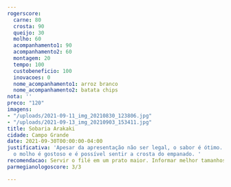 ```yaml
---
rogerscore:
  carne: 80
  crosta: 90
  queijo: 30
  molho: 60
  acompanhamento1: 90
  acompanhamento2: 60
  montagem: 20
  tempo: 100
  custobeneficio: 100
  inovacoes: 0
  nome_acompanhamento1: arroz branco
  nome_acompanhamento2: batata chips
nota: ''
preco: "120"
imagens:
- "/uploads/2021-09-11_img_20210830_123806.jpg"
- "/uploads/2021-09-13_img_20210903_153411.jpg"
title: Sobaria Arakaki
cidade: Campo Grande
date: 2021-09-30T00:00:00-04:00
justificativa: 'Apesar da apresentação não ser legal, o sabor é ótimo. O filé é macio,
  o molho é gostoso e é possível sentir a crosta do empanado. '
recomendacao: Servir o filé em um prato maior. Informar melhor tamanhos das porções.
parmegianologoscore: 3/3

---
```

